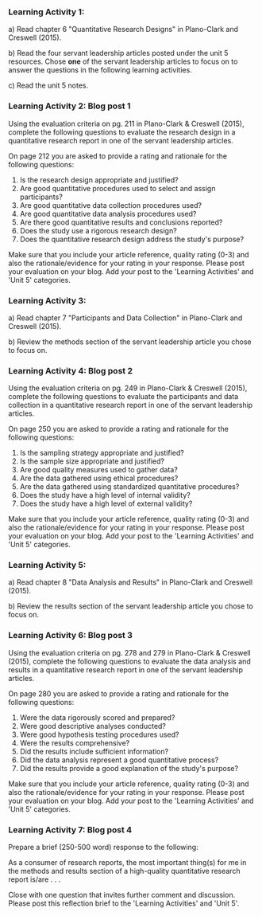### Learning Activity 1:

a\) Read chapter 6 "Quantitative Research Designs" in Plano-Clark and Creswell \(2015\).

b\) Read the four servant leadership articles posted under the unit 5 resources.  Chose **one** of the servant leadership articles to focus on to answer the questions in the following learning activities.

c\) Read the unit 5 notes.

### Learning Activity 2: Blog post 1

Using the evaluation criteria on pg. 211 in Plano-Clark & Creswell \(2015\), complete the following questions to evaluate the research design in a quantitative research report in one of the servant leadership articles.

On page 212 you are asked to provide a rating and rationale for the following questions:

1. Is the research design appropriate and justified?
2. Are good quantitative procedures used to select and assign participants?
3. Are good quantitative data collection procedures used?
4. Are good quantitative data analysis procedures used?
5. Are there good quantitative results and conclusions reported?
6. Does the study use a rigorous research design?
7. Does the quantitative research design address the study's purpose?

Make sure that you include your article reference, quality rating \(0-3\) and also the rationale/evidence for your rating in your response.  Please post your evaluation on your blog.  Add your post to the 'Learning Activities' and 'Unit 5' categories.

### Learning Activity 3:

a\) Read chapter 7 "Participants and Data Collection" in Plano-Clark and Creswell \(2015\).

b\) Review the methods section of the servant leadership article you chose to focus on.

### Learning Activity 4: Blog post 2

Using the evaluation criteria on pg. 249 in Plano-Clark & Creswell \(2015\), complete the following questions to evaluate the participants and data collection in a quantitative research report in one of the servant leadership articles.

On page 250 you are asked to provide a rating and rationale for the following questions:

1. Is the sampling strategy appropriate and justified?
2. Is the sample size appropriate and justified?
3. Are good quality measures used to gather data?
4. Are the data gathered using ethical procedures?
5. Are the data gathered using standardized quantitative procedures?
6. Does the study have a high level of internal validity?
7. Does the study have a high level of external validity?

Make sure that you include your article reference, quality rating \(0-3\) and also the rationale/evidence for your rating in your response.  Please post your evaluation on your blog.  Add your post to the 'Learning Activities' and 'Unit 5' categories.

### Learning Activity 5:

a\) Read chapter 8 "Data Analysis and Results" in Plano-Clark and Creswell \(2015\).

b\) Review the results section of the servant leadership article you chose to focus on.

### Learning Activity 6: Blog post 3

Using the evaluation criteria on pg. 278 and 279 in Plano-Clark & Creswell \(2015\), complete the following questions to evaluate the data analysis and results in a quantitative research report in one of the servant leadership articles.

On page 280 you are asked to provide a rating and rationale for the following questions:

1. Were the data rigorously scored and prepared?
2. Were good descriptive analyses conducted?
3. Were good hypothesis testing procedures used?
4. Were the results comprehensive?
5. Did the results include sufficient information?
6. Did the data analysis represent a good quantitative process?
7. Did the results provide a good explanation of the study's purpose?

Make sure that you include your article reference, quality rating \(0-3\) and also the rationale/evidence for your rating in your response.  Please post your evaluation on your blog.  Add your post to the 'Learning Activities' and 'Unit 5' categories.

### Learning Activity 7: Blog post 4

Prepare a brief \(250-500 word\) response to the following:

As a consumer of research reports, the most important thing\(s\) for me in the methods and results section of a high-quality quantitative research report is/are . . .

Close with one question that invites further comment and discussion. Please post this reflection brief to the 'Learning Activities' and 'Unit 5'.



